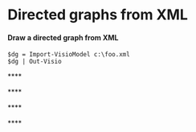 # Directed graphs from XML



#### Draw a directed graph from XML <a id="draw-a-directed-graph-from-xml"></a>

```text
$dg = Import-VisioModel c:\foo.xml
$dg | Out-Visio
```

\*\*\*\*

\*\*\*\*

\*\*\*\*

\*\*\*\*

